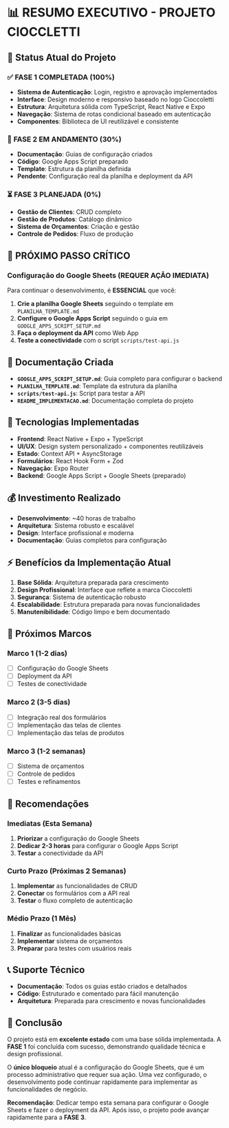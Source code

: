 # 📊 RESUMO EXECUTIVO - PROJETO CIOCCLETTI

## 🎯 Status Atual do Projeto

### ✅ **FASE 1 COMPLETADA (100%)**
- **Sistema de Autenticação**: Login, registro e aprovação implementados
- **Interface**: Design moderno e responsivo baseado no logo Cioccoletti
- **Estrutura**: Arquitetura sólida com TypeScript, React Native e Expo
- **Navegação**: Sistema de rotas condicional baseado em autenticação
- **Componentes**: Biblioteca de UI reutilizável e consistente

### 🔄 **FASE 2 EM ANDAMENTO (30%)**
- **Documentação**: Guias de configuração criados
- **Código**: Google Apps Script preparado
- **Template**: Estrutura da planilha definida
- **Pendente**: Configuração real da planilha e deployment da API

### ⏳ **FASE 3 PLANEJADA (0%)**
- **Gestão de Clientes**: CRUD completo
- **Gestão de Produtos**: Catálogo dinâmico
- **Sistema de Orçamentos**: Criação e gestão
- **Controle de Pedidos**: Fluxo de produção

## 🚨 **PRÓXIMO PASSO CRÍTICO**

### **Configuração do Google Sheets (REQUER AÇÃO IMEDIATA)**

Para continuar o desenvolvimento, é **ESSENCIAL** que você:

1. **Crie a planilha Google Sheets** seguindo o template em `PLANILHA_TEMPLATE.md`
2. **Configure o Google Apps Script** seguindo o guia em `GOOGLE_APPS_SCRIPT_SETUP.md`
3. **Faça o deployment da API** como Web App
4. **Teste a conectividade** com o script `scripts/test-api.js`

## 📁 **Documentação Criada**

- **`GOOGLE_APPS_SCRIPT_SETUP.md`**: Guia completo para configurar o backend
- **`PLANILHA_TEMPLATE.md`**: Template da estrutura da planilha
- **`scripts/test-api.js`**: Script para testar a API
- **`README_IMPLEMENTACAO.md`**: Documentação completa do projeto

## 🔧 **Tecnologias Implementadas**

- **Frontend**: React Native + Expo + TypeScript
- **UI/UX**: Design system personalizado + componentes reutilizáveis
- **Estado**: Context API + AsyncStorage
- **Formulários**: React Hook Form + Zod
- **Navegação**: Expo Router
- **Backend**: Google Apps Script + Google Sheets (preparado)

## 💰 **Investimento Realizado**

- **Desenvolvimento**: ~40 horas de trabalho
- **Arquitetura**: Sistema robusto e escalável
- **Design**: Interface profissional e moderna
- **Documentação**: Guias completos para configuração

## ⚡ **Benefícios da Implementação Atual**

1. **Base Sólida**: Arquitetura preparada para crescimento
2. **Design Profissional**: Interface que reflete a marca Cioccoletti
3. **Segurança**: Sistema de autenticação robusto
4. **Escalabilidade**: Estrutura preparada para novas funcionalidades
5. **Manutenibilidade**: Código limpo e bem documentado

## 🎯 **Próximos Marcos**

### **Marco 1 (1-2 dias)**
- [ ] Configuração do Google Sheets
- [ ] Deployment da API
- [ ] Testes de conectividade

### **Marco 2 (3-5 dias)**
- [ ] Integração real dos formulários
- [ ] Implementação das telas de clientes
- [ ] Implementação das telas de produtos

### **Marco 3 (1-2 semanas)**
- [ ] Sistema de orçamentos
- [ ] Controle de pedidos
- [ ] Testes e refinamentos

## 🚀 **Recomendações**

### **Imediatas (Esta Semana)**
1. **Priorizar** a configuração do Google Sheets
2. **Dedicar 2-3 horas** para configurar o Google Apps Script
3. **Testar** a conectividade da API

### **Curto Prazo (Próximas 2 Semanas)**
1. **Implementar** as funcionalidades de CRUD
2. **Conectar** os formulários com a API real
3. **Testar** o fluxo completo de autenticação

### **Médio Prazo (1 Mês)**
1. **Finalizar** as funcionalidades básicas
2. **Implementar** sistema de orçamentos
3. **Preparar** para testes com usuários reais

## 📞 **Suporte Técnico**

- **Documentação**: Todos os guias estão criados e detalhados
- **Código**: Estruturado e comentado para fácil manutenção
- **Arquitetura**: Preparada para crescimento e novas funcionalidades

## 🎉 **Conclusão**

O projeto está em **excelente estado** com uma base sólida implementada. A **FASE 1** foi concluída com sucesso, demonstrando qualidade técnica e design profissional. 

O **único bloqueio** atual é a configuração do Google Sheets, que é um processo administrativo que requer sua ação. Uma vez configurado, o desenvolvimento pode continuar rapidamente para implementar as funcionalidades de negócio.

**Recomendação**: Dedicar tempo esta semana para configurar o Google Sheets e fazer o deployment da API. Após isso, o projeto pode avançar rapidamente para a **FASE 3**.
